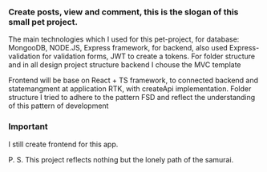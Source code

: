 ### Create posts, view and comment, this is the slogan of this small pet project. ###

  The main technologies which I used for this pet-project, for database: MongooDB, NODE.JS, Express framework, for backend, also used Express-validation for validation forms, JWT to create a tokens. For folder structure and in all design project structure backend I chouse the MVC template

  Frontend will be base on React + TS framework, to connected backend and statemangment at application RTK, with createApi implementation. Folder structure I tried to adhere to the pattern FSD and reflect the understanding of this pattern of development 
  
### Important ###
I still create frontend for this app.


P. S. This project reflects nothing but the lonely path of the samurai.
